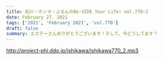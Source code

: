 ```yaml
---
title: 石川・ホンマ・ぶるんのBe-SIDE Your Life! vol.770-2
date: February 27, 2021
tags: ['2021', 'February 2021', 'vol.770']
draft: false
summary: エステーさんありがとうございます！そして、今どうしてます？
---
```


http://project-phi.ddo.jp/ishikawa/ishikawa770_2.mp3